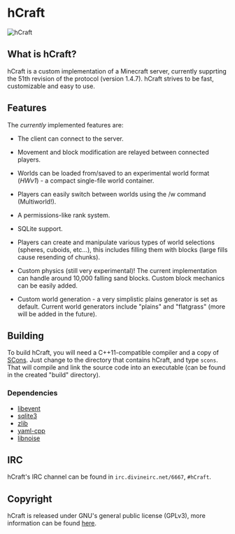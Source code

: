 hCraft
======

![hCraft](https://raw.github.com/BizarreCake/hCraft/master/etc/45-small.png)

What is hCraft?
---------------

hCraft is a custom implementation of a Minecraft server, currently supprting the
51th revision of the protocol (version 1.4.7). hCraft strives to be fast,
customizable and easy to use.

Features
--------

The _currently_ implemented features are:
*  The client can connect to the server.
*  Movement and block modification are relayed between connected players.
*  Worlds can be loaded from/saved to an experimental world format (*HWv1*) -
   a compact single-file world container.
*  Players can easily switch between worlds using the /w command (Multiworld!).
*  A permissions-like rank system.
*  SQLite support.

*  Players can create and manipulate various types of world selections (spheres, cuboids, etc...),
   this includes filling them with blocks (large fills cause resending of chunks).
*  Custom physics (still very experimental)! The current implementation can handle
   around 10,000 falling sand blocks. Custom block mechanics can be easily added.
*  Custom world generation - a very simplistic plains generator is set as default.
   Current world generators include "plains" and "flatgrass" (more will be added in the future).


Building
--------

To build hCraft, you will need a C++11-compatible compiler and a copy of
[SCons](http://www.scons.org/). Just change to the directory that contains
hCraft, and type `scons`. That will compile and link the source code into
an executable (can be found in the created "build" directory).

### Dependencies
*  [libevent](http://libevent.org/)
*  [sqlite3](http://www.sqlite.org/)
*  [zlib](http://www.zlib.net/)
*  [yaml-cpp](http://code.google.com/p/yaml-cpp/)
*  [libnoise](http://libnoise.sourceforge.net/)

IRC
---

hCraft's IRC channel can be found in `irc.divineirc.net/6667`, `#hCraft`.

Copyright
---------

hCraft is released under GNU's general public license (GPLv3), more information
can be found [here](http://www.gnu.org/licenses/gpl.html).

